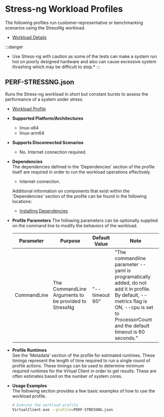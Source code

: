 # Stress-ng Workload Profiles
The following profiles run customer-representative or benchmarking scenarios using the StressNg workload.

* [Workload Details](./stress-ng.md)  

:::danger
* Use Stress-ng with caution as some of the tests can make a system run hot on poorly designed hardware and also can cause excessive system thrashing which may be difficult to stop.*
:::

## PERF-STRESSNG.json
Runs the Stress-ng workload in short but constant bursts to assess the performance of a system under stress.

* [Workload Profile](https://github.com/microsoft/VirtualClient/blob/main/src/VirtualClient/VirtualClient.Main/profiles/PERF-STRESSNG.json) 

* **Supported Platform/Architectures**
  * linux-x64
  * linux-arm64

* **Supports Disconnected Scenarios**  
  * No. Internet connection required.

* **Dependencies**  
  The dependencies defined in the 'Dependencies' section of the profile itself are required in order to run the workload operations effectively.
  * Internet connection.

  Additional information on components that exist within the 'Dependencies' section of the profile can be found in the following locations:
  * [Installing Dependencies](https://microsoft.github.io/VirtualClient/docs/category/dependencies/)

* **Profile Parameters**
  The following parameters can be optionally supplied on the command line to modify the behaviors of the workload.

  | Parameter | Purpose | Default Value | Note |
  |-----------|---------|---------------|------|
  | CommandLine | The CommandLine Arguments to be provided to StressNg | "--timeout 60" | "The commandline parameter --yaml is programatically added, do not add it in profile. By default, --metrics flag is ON, --cpu is set to ProcessorCount and the default timeout is 60 seconds." |

* **Profile Runtimes**  
  See the 'Metadata' section of the profile for estimated runtimes. These timings represent the length of time required to run a single round of profile 
  actions. These timings can be used to determine minimum required runtimes for the Virtual Client in order to get results. These are often estimates based on the
  number of system cores. 

* **Usage Examples**  
  The following section provides a few basic examples of how to use the workload profile.

  ``` bash
  # Execute the workload profile
  VirtualClient.exe --profile=PERF-STRESSNG.json
  ```